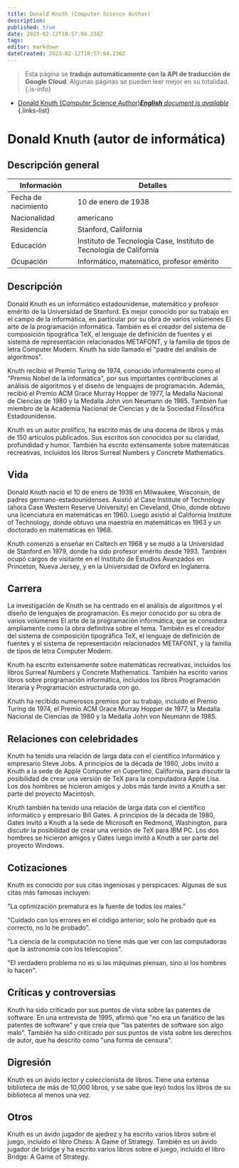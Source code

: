 ```yaml
---
title: Donald Knuth (Computer Science Author)
description: 
published: true
date: 2023-02-12T10:57:04.230Z
tags: 
editor: markdown
dateCreated: 2023-02-12T10:57:04.230Z
---
```


> Esta página se **tradujo automáticamente con la API de traducción de Google Cloud**.
Algunas páginas se pueden leer mejor en su totalidad.{.is-info}



- [Donald Knuth (Computer Science Author)***English** document is available*](/en/Knowledge-base/Dictionary/Person/donald-knuth-computer-science-author)
{.links-list}


# Donald Knuth (autor de informática)

## Descripción general

| Información | Detalles |
| ---------- | ------- |
| Fecha de nacimiento | 10 de enero de 1938 |
| Nacionalidad | americano |
| Residencia | Stanford, California |
| Educación | Instituto de Tecnología Case, Instituto de Tecnología de California |
| Ocupación | Informático, matemático, profesor emérito |

## Descripción
Donald Knuth es un informático estadounidense, matemático y profesor emérito de la Universidad de Stanford. Es mejor conocido por su trabajo en el campo de la informática, en particular por su obra de varios volúmenes El arte de la programación informática. También es el creador del sistema de composición tipográfica TeX, el lenguaje de definición de fuentes y el sistema de representación relacionados METAFONT, y la familia de tipos de letra Computer Modern. Knuth ha sido llamado el "padre del análisis de algoritmos".

Knuth recibió el Premio Turing de 1974, conocido informalmente como el "Premio Nobel de la informática", por sus importantes contribuciones al análisis de algoritmos y el diseño de lenguajes de programación. Además, recibió el Premio ACM Grace Murray Hopper de 1977, la Medalla Nacional de Ciencias de 1980 y la Medalla John von Neumann de 1985. También fue miembro de la Academia Nacional de Ciencias y de la Sociedad Filosófica Estadounidense.

Knuth es un autor prolífico, ha escrito más de una docena de libros y más de 150 artículos publicados. Sus escritos son conocidos por su claridad, profundidad y humor. También ha escrito extensamente sobre matemáticas recreativas, incluidos los libros Surreal Numbers y Concrete Mathematics.

## Vida
Donald Knuth nació el 10 de enero de 1938 en Milwaukee, Wisconsin, de padres germano-estadounidenses. Asistió al Case Institute of Technology (ahora Case Western Reserve University) en Cleveland, Ohio, donde obtuvo una licenciatura en matemáticas en 1960. Luego asistió al California Institute of Technology, donde obtuvo una maestría en matemáticas en 1963 y un doctorado en matemáticas en 1968.

Knuth comenzó a enseñar en Caltech en 1968 y se mudó a la Universidad de Stanford en 1979, donde ha sido profesor emérito desde 1993. También ocupó cargos de visitante en el Instituto de Estudios Avanzados en Princeton, Nueva Jersey, y en la Universidad de Oxford en Inglaterra.

## Carrera
La investigación de Knuth se ha centrado en el análisis de algoritmos y el diseño de lenguajes de programación. Es mejor conocido por su obra de varios volúmenes El arte de la programación informática, que se considera ampliamente como la obra definitiva sobre el tema. También es el creador del sistema de composición tipográfica TeX, el lenguaje de definición de fuentes y el sistema de representación relacionados METAFONT, y la familia de tipos de letra Computer Modern.

Knuth ha escrito extensamente sobre matemáticas recreativas, incluidos los libros Surreal Numbers y Concrete Mathematics. También ha escrito varios libros sobre programación informática, incluidos los libros Programación literaria y Programación estructurada con go.

Knuth ha recibido numerosos premios por su trabajo, incluido el Premio Turing de 1974, el Premio ACM Grace Murray Hopper de 1977, la Medalla Nacional de Ciencias de 1980 y la Medalla John von Neumann de 1985.

## Relaciones con celebridades
Knuth ha tenido una relación de larga data con el científico informático y empresario Steve Jobs. A principios de la década de 1980, Jobs invitó a Knuth a la sede de Apple Computer en Cupertino, California, para discutir la posibilidad de crear una versión de TeX para la computadora Apple Lisa. Los dos hombres se hicieron amigos y Jobs más tarde invitó a Knuth a ser parte del proyecto Macintosh.

Knuth también ha tenido una relación de larga data con el científico informático y empresario Bill Gates. A principios de la década de 1980, Gates invitó a Knuth a la sede de Microsoft en Redmond, Washington, para discutir la posibilidad de crear una versión de TeX para IBM PC. Los dos hombres se hicieron amigos y Gates luego invitó a Knuth a ser parte del proyecto Windows.

## Cotizaciones
Knuth es conocido por sus citas ingeniosas y perspicaces. Algunas de sus citas más famosas incluyen:

"La optimización prematura es la fuente de todos los males."

"Cuidado con los errores en el código anterior; solo he probado que es correcto, no lo he probado".

"La ciencia de la computación no tiene más que ver con las computadoras que la astronomía con los telescopios".

"El verdadero problema no es si las máquinas piensan, sino si los hombres lo hacen".

## Críticas y controversias
Knuth ha sido criticado por sus puntos de vista sobre las patentes de software. En una entrevista de 1995, afirmó que "no era un fanático de las patentes de software" y que creía que "las patentes de software son algo malo". También ha sido criticado por sus puntos de vista sobre los derechos de autor, que ha descrito como "una forma de censura".

## Digresión
Knuth es un ávido lector y coleccionista de libros. Tiene una extensa biblioteca de más de 10,000 libros, y se sabe que leyó todos los libros de su biblioteca al menos una vez.

## Otros
Knuth es un ávido jugador de ajedrez y ha escrito varios libros sobre el juego, incluido el libro Chess: A Game of Strategy. También es un ávido jugador de bridge y ha escrito varios libros sobre el juego, incluido el libro Bridge: A Game of Strategy.